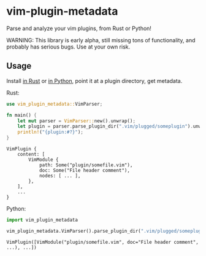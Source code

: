 # vim-plugin-metadata

Parse and analyze your vim plugins, from Rust or Python!

WARNING: This library is early alpha, still missing tons of functionality, and probably has serious
bugs. Use at your own risk.

## Usage

Install [in Rust](https://crates.io/crates/vim-plugin-metadata) or [in
Python](https://pypi.org/project/vim-plugin-metadata/), point it at a plugin directory, get
metadata.

Rust:
```rust
use vim_plugin_metadata::VimParser;

fn main() {
    let mut parser = VimParser::new().unwrap();
    let plugin = parser.parse_plugin_dir(".vim/plugged/someplugin").unwrap();
    println!("{plugin:#?}");
}
```
```
VimPlugin {
    content: [
        VimModule {
            path: Some("plugin/somefile.vim"),
            doc: Some("File header comment"),
            nodes: [ ... ],
        },
    ],
    ...
}
```
Python:
```python
import vim_plugin_metadata

vim_plugin_metadata.VimParser().parse_plugin_dir(".vim/plugged/someplugin")
```
```
VimPlugin([VimModule("plugin/somefile.vim", doc="File header comment", ...), ...])
```
